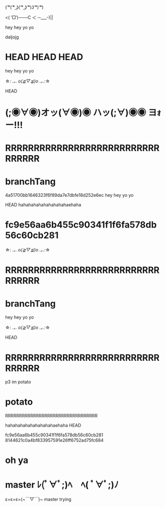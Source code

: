 ( ͡°( ͡° ͜ʖ( ͡° ͜ʖ ͡°)ʖ ͡°) ͡°)

<( ‵□′)───C ＜ ─\_\_\_-)||

hey hey yo yo



daljojg

HEAD
HEAD
HEAD
=======
hey hey yo yo

☆*: .｡. o(≧▽≦)o .｡.:*☆

HEAD

# (;◉∀◉)オッ(∀◉)◉ ハッ(;∀)◉◉ ヨｫー!!!

# RRRRRRRRRRRRRRRRRRRRRRRRRRRRRRRRR

 # branchTang

 4a51700bb1646323f6f89da7e7dbfe18d252e6ec
 hey hey yo yo

HEAD
hahahahahahahahahahaehaha

 # fc9e56aa6b455c90341f1f6fa578db56c60cb281

 ☆*: .｡. o(≧▽≦)o .｡.:*☆

# RRRRRRRRRRRRRRRRRRRRRRRRRRRRRRRRR

 # branchTang

 hey hey yo yo

☆*: .｡. o(≧▽≦)o .｡.:*☆

HEAD

# RRRRRRRRRRRRRRRRRRRRRRRRRRRRRRRRR

p3 im potato

 # potato

 RRRRRRRRRRRRRRRRRRRRRRRRRRRRRRRRR

hahahahahahahahahahaehaha
HEAD

 fc9e56aa6b455c90341f1f6fa578db56c60cb281
 8144621c0a4bf833957591e26ff6752ad75fc684

 # oh ya
master
ﾚ(ﾟ∀ﾟ;)ﾍ　ﾍ( ﾟ∀ﾟ;)ﾉ
=======


ε=ε=ε=(~￣▽￣)~
 master
trying
